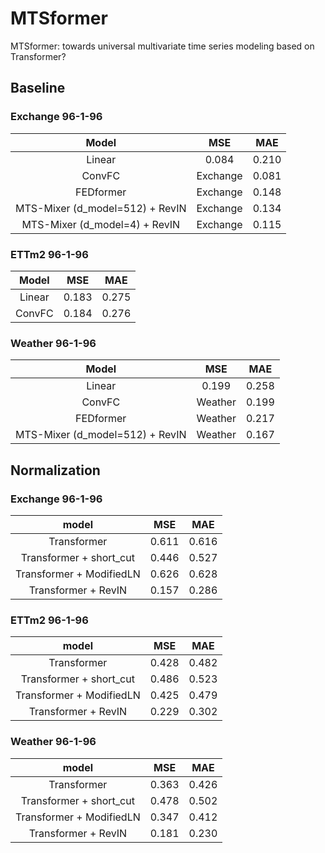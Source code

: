 # MTSformer
MTSformer: towards universal multivariate time series modeling based on Transformer?

## Baseline
### Exchange 96-1-96

|Model|MSE|MAE
|:-:|:-:|:-:
|Linear|0.084|0.210
|ConvFC|Exchange|0.081|0.207
|FEDformer|Exchange|0.148|0.278
|MTS-Mixer (d_model=512) + RevIN|Exchange|0.134|0.258
|MTS-Mixer (d_model=4) + RevIN|Exchange|0.115|0.243

### ETTm2 96-1-96

|Model|MSE|MAE
|:-:|:-:|:-:
|Linear|0.183|0.275
|ConvFC|0.184|0.276

### Weather 96-1-96

|Model|MSE|MAE
|:-:|:-:|:-:
|Linear|0.199|0.258
|ConvFC|Weather|0.199|0.257
|FEDformer|Weather|0.217|0.296
|MTS-Mixer (d_model=512) + RevIN|Weather|0.167|0.221

## Normalization
### Exchange 96-1-96

|model|MSE|MAE
|:-:|:-:|:-:
|Transformer|0.611|0.616
|Transformer + short_cut|0.446|0.527
|Transformer + ModifiedLN|0.626|0.628
|Transformer + RevIN|0.157|0.286

### ETTm2 96-1-96

|model|MSE|MAE
|:-:|:-:|:-:
|Transformer|0.428|0.482
|Transformer + short_cut|0.486|0.523
|Transformer + ModifiedLN|0.425|0.479
|Transformer + RevIN|0.229|0.302

### Weather 96-1-96

|model|MSE|MAE
|:-:|:-:|:-:
|Transformer|0.363|0.426
|Transformer + short_cut|0.478|0.502
|Transformer + ModifiedLN|0.347|0.412
|Transformer + RevIN|0.181|0.230
